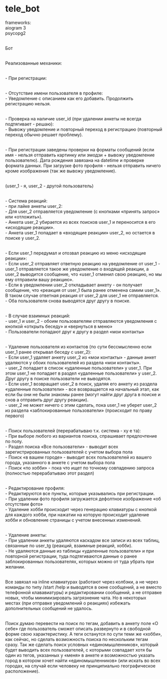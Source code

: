# tele_bot

frameworks:
</br>aiogram 3
</br>psycopg2

</br>Бот

</br>Реализованные механики:

</br>- При регистрации:

</br> - Отсутствие имени пользователя в профиле:
</br> - Уведомление с описанием как его добавить. Продолжить регистрацию нельзя.

</br> - Проверка на наличие user_id (при удалении анкеты не всегда подтягивает - решаю):
</br> - Вывожу уведомление и повторный переход в регистрацию (повторный переход обычно решает проблему).

</br> - При регистрации заведены проверки на форматы сообщений (если имя - нельзя отправить картинку или эмодзи + вывожу уведомление пользователю). Дата рождения завязана на datetime и проверке формата данных. При загрузке фото профиля - нельзя отправить ничего кроме изображения (так же вывожу уведомление).

</br>(user_1 - я, user_2 - другой пользователь)

</br> - Система реакций:
</br> - при лайке анкеты user_2:
</br> - Для user_2 отправляется уведомление (с кнопками «принять запрос» или «отложить»).
</br> - Анкета user_2 убирается из всех поисков user_1 и переносится в его «исходящие реакции».
</br> - Анкета user_1 попадает в «входящие реакции» user_2, но остается в поиске у user_2.

</br> - Если user_1 передумал и отозвал реакцию из меню «исходящие реакции»:
</br> - Если user_2 отправляет ответную реакцию на уведомление от user_1 - user_1 отправляется такое же уведомление о входящей реакции, а user_2 выводится сообщение, что «user_1 отменил свою реакцию, но мы ему отправили вашу реакцию».
</br> - Если в уведомлении user_2 откладывает анкету - он получает сообщение, что «реакция от user_1 была ранее отменена самим user_1». В таком случае ответная реакция от user_2 для user_1 не отправляется.
</br> - Оба пользователя снова выводятся друг другу в поиске.

</br>- В случае взаимных реакций:
</br> - user_1 и user_2 - обоим пользователям отправляются уведомления с кнопкой «открыть беседу» и «вернуться в меню»
</br> - Пользователи попадают друг к другу в раздел «мои контакты»

</br>- Удаление пользователя из контактов (по сути бессмысленно если user_1 ранее открывал беседу с user_2):
</br> - Если user_1 удаляет анкету user_2 из «мои контакты» - данные анкет удаляются у обоих пользователей из раздела «мои контакты».
</br> - user_2 попадает в список «удаленные пользователи» у user_1. При этом user_1 не попадает в раздел «удаленные пользователи» у user_2. Друг другу в поиске пользователи не выводятся.
</br> - Если user_1 возвращает user_2 в поиск, удаляя его анкету из раздела «удаленные пользователи» - все возвращается на начальный этап, как если бы они не были знакомы ранее (могут найти друг друга в поиске и снов а отправить друг другу реакции).
</br> - user_2 не может ничего с этим сделать, пока user_1 не уберет user_2 из раздела «заблокированные пользователи» (происходит по праву первого)

</br>- Поиск пользователей (перерабатываю т.к. система - ху е та):
</br> - При выборе любого из вариантов поиска, спрашивает предпочтение по полу.
</br> - Раздел поиска «Все пользователи» - выводит всех зарегистрированных пользователей с учетом выбора пола
</br> - Поиск «в вашем городе» - выводит всех пользователей из вашего города, указанного в анкете с учетом выбора пола
</br> - Поиск «по хобби» - пока что ищет по точному совпадению запроса (полностью перерабатываю этот раздел)

</br>- Редактирование профиля:
</br> - Редактируются все пункты, которые указывались при регистрации.
</br> - При удалении фото профиля загружается дефолтное изображение «об отсутствии фото»
</br> - Удаление хобби происходит через генерацию клавиатуры с кнопкой для каждого хобби, при нажатии на которую происходит удаление хобби и обновление страницы с учетом внесенных изменений.

</br>- Удаление анкеты:
</br> - При удалении анкеты удаляются каскадом все записи из всех таблиц, связанные по user_tg (реакций, взаимные реакций, хобби).
</br> - Не удаляются данные из таблицы «удаленные пользователи» и при повторной регистрации, туда подтягиваются данные о ранее заблокированных пользователях, которых можно от туда убрать при желании.

</br>Все завязал на inline клавиатурах (работают через колбэки, а не через команды по типу /start /help и выводятся в окне сообщений, а не вместо телефонной клававиатуры) и редактировании сообщений, а не отправке новых, чтобы минимизировать загрязнение чата. Но в некоторых местах (при отправке уведомлений о реакциях) избежать дополнительных сообщений не удалось.

</br>Поиск думаю перевести на поиск по тегам, добавить в анкету поле «О себе» где пользователь сможет описать развернуто и в свободной форме свою характеристику. А теги останутся по сути теми же «хобби», как сейчас, но сделать возможность поиска по нескольким тегам сразу. Так же сделать поиск условных «единомышленников», который будет выводить всех пользователей, с которыми совпадает хотя бы один из тегов, указанных у «меня» в анкете и возможностью указать город в котором хочет найти «единомышленников» (или искать во всех городах, на случай если человеку не принципиально географическое расположение).
